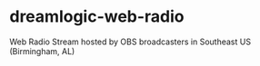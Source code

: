 # dreamlogic-web-radio
Web Radio Stream hosted by OBS broadcasters in Southeast US (Birmingham, AL)
